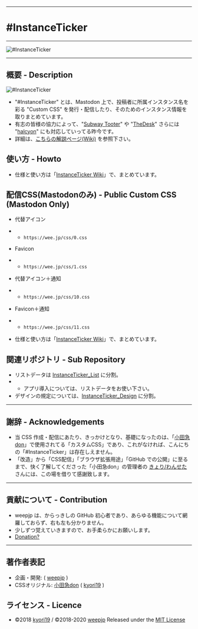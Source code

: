 <hr>

# #InstanceTicker

<hr>

<img src="https://res.cloudinary.com/weep/image/upload/v1551123733/it/InstanceTicker.png" title="#InstanceTicker" alt="#InstanceTicker" />
<hr>

## 概要 - Description
<img src="https://wee.jp/tit.png" title="#InstanceTicker" alt="#InstanceTicker" />

- "#InstanceTicker" とは、Mastodon 上で、投稿者に所属インスタンス名を彩る "Custom CSS" を発行・配信したり、そのためのインスタンス情報を取りまとめています。
- 有志の皆様の協力によって、"[Subway Tooter](https://github.com/tateisu/SubwayTooter)" や "[TheDesk](https://github.com/cutls/TheDesk)" さらには "[halcyon](https://github.com/kaias1jp/halcyon)" にも対応していってる昨今です。
- 詳細は、[こちらの解説ページ(Wiki)](https://github.com/MiyonMiyon/InstanceTicker/wiki) を参照下さい。

## 使い方 - Howto

- 仕様と使い方は「[InstanceTicker Wiki](https://github.com/MiyonMiyon/InstanceTicker/wiki/)」で、まとめています。

## 配信CSS(Mastodonのみ) - Public Custom CSS (Mastodon Only)
- 代替アイコン
- - `https://wee.jp/css/0.css`
- Favicon
- - `https://wee.jp/css/1.css`
- 代替アイコン＋通知
- - `https://wee.jp/css/10.css`
- Favicon＋通知
- - `https://wee.jp/css/11.css`

- 仕様と使い方は「[InstanceTicker Wiki](https://github.com/MiyonMiyon/InstanceTicker/wiki/)」で、まとめています。

## 関連リポジトリ - Sub Repository

- リストデータは [InstanceTicker_List](https://github.com/MiyonMiyon/InstanceTicker_List) に分割。
- - アプリ導入については、リストデータをお使い下さい。
- デザインの規定については、[InstanceTicker_Design](https://github.com/MiyonMiyon/InstanceTicker_Design) に分割。

<hr>

## 謝辞 - Acknowledgements
- 当 CSS 作成・配信にあたり、きっかけとなり、基礎になったのは、「[小田急don](https://odakyu.app/about)」で使用されてる「カスタムCSS」であり、これがなければ、こんにちの「#InstanceTicker」は存在しえません。
- 「改造」から「CSS配信」「ブラウザ拡張用途」「GitHub での公開」に至るまで、快く了解してくださった「小田急don」の管理者の [きょり/わんせた](https://github.com/kyori19) さんには、この場を借りて感謝致します。

<hr>

## 貢献について - Contribution
- weepjp は、からっきしの GitHub 初心者であり、あらゆる機能について網羅しておらず、右も左も分かりません。
- 少しずつ覚えていきますので、お手柔らかにお願いします。
- [Donation?](https://github.com/fedpla/InstanceTicker/wiki/ZENINAGE)

<hr>

## 著作者表記
- 企画・開発: ( [weepjp](https://github.com/weepjp) )
- CSSオリジナル: [小田急don](https://odakyu.app/about) ( [kyori19](https://github.com/kyori19) )

## ライセンス - Licence
- ©2018 [kyori19](https://github.com/kyori19) / ©2018-2020 [weepjp](https://github.com/weepjp) Released under the [MIT License](https://opensource.org/licenses/mit-license.php)
